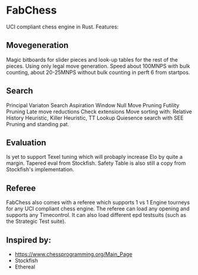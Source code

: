 # FabChess
UCI compliant chess engine in Rust.
Features:
## Movegeneration
Magic bitboards for slider pieces and look-up tables for the rest of the pieces.
Using only legal move generation.
Speed about 100MNPS with bulk counting, about 20-25MNPS without bulk counting in perft 6 from startpos.
## Search
Principal Variaton Search
Aspiration Window
Null Move Pruning
Futility Pruning
Late move reductions
Check extensions
Move sorting with: Relative History Heuristic, Killer Heuristic, TT Lookup
Quiesence search with SEE Pruning and standing pat.

## Evaluation
Is yet to support Texel tuning which will probaply increase Elo by quite a margin.
Tapered eval from Stockfish.
Safety Table is also still a copy from Stockfish's implementation.

## Referee
FabChess also comes with a referee which supports 1 vs 1 Engine tourneys for any UCI compliant chess engine.
The referee can load any opening and supports any Timecontrol.
It can also load different epd testsuits (such as the Strategic Test suite).

## Inspired by:

- https://www.chessprogramming.org/Main_Page
- Stockfish
- Ethereal
